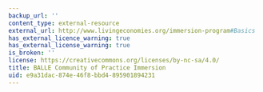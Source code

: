 ```yaml
---
backup_url: ''
content_type: external-resource
external_url: http://www.livingeconomies.org/immersion-program#Basics
has_external_licence_warning: true
has_external_license_warning: true
is_broken: ''
license: https://creativecommons.org/licenses/by-nc-sa/4.0/
title: BALLE Community of Practice Immersion
uid: e9a31dac-874e-46f8-bbd4-895901894231
---
```

